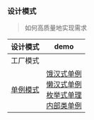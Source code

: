 ### 设计模式
> 如何高质量地实现需求

| 设计模式                                                     | demo                                                         |
| ------------------------------------------------------------ | ------------------------------------------------------------ |
| 工厂模式                                                     |                                                              |
| [单例模式](https://github.com/luolanmeet/java-learn/tree/master/pattern/src/pers/singleton) | [饿汉式单例](https://github.com/luolanmeet/java-learn/blob/master/pattern/src/pers/singleton/HungrySingleton.java)<br/>[懒汉式单例](https://github.com/luolanmeet/java-learn/blob/master/pattern/src/pers/singleton/LazySingleton.java)<br/>[枚举式单理](https://github.com/luolanmeet/java-learn/blob/master/pattern/src/pers/singleton/EnumSingleton.java)<br/>[内部类单例](https://github.com/luolanmeet/java-learn/blob/master/pattern/src/pers/singleton/InnerClassSigleton.java) |



